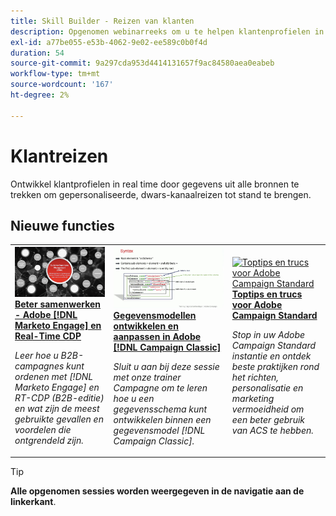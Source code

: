 ```yaml
---
title: Skill Builder - Reizen van klanten
description: Opgenomen webinarreeks om u te helpen klantenprofielen in real time ontwikkelen door gegevens uit alle bronnen te trekken om gepersonaliseerde, dwars-kanaalreizen tot stand te brengen.
exl-id: a77be055-e53b-4062-9e02-ee589c0b0f4d
duration: 54
source-git-commit: 9a297cda953d4414131657f9ac84580aea0eabeb
workflow-type: tm+mt
source-wordcount: '167'
ht-degree: 2%

---
```


# Klantreizen

Ontwikkel klantprofielen in real time door gegevens uit alle bronnen te trekken om gepersonaliseerde, dwars-kanaalreizen tot stand te brengen.

## Nieuwe functies

<table>
<tr>
  <td>
    <a href="https://experienceleague.adobe.com/docs/skill-builder-events/skill-builder/customer-journeys/2022/b2b-campaigns.html">
      <img alt="Beter samenwerken - Adobe [!DNL Marketo Engage] en Real-Time CDP" src="assets/343824.jpeg" />
    </a>
     <div>
      <a href="https://experienceleague.adobe.com/docs/skill-builder-events/skill-builder/customer-journeys/2022/b2b-campaigns.html">
        <strong>Beter samenwerken - Adobe [!DNL Marketo Engage] en Real-Time CDP</strong>
      </a>
    </div>
    <p>
    <em>Leer hoe u B2B-campagnes kunt ordenen met [!DNL Marketo Engage] en RT-CDP (B2B-editie) en wat zijn de meest gebruikte gevallen en voordelen die ontgrendeld zijn.</em>
    <p>
  </td>
  <td>
    <a href="https://experienceleague.adobe.com/docs/skill-builder-events/skill-builder/customer-journeys/2022/data-models.html">
      <img alt="Gegevensmodellen ontwikkelen en aanpassen in Adobe [!DNL Campaign Classic]" src="assets/343829.jpeg" />
    </a>
     <div>
      <a href="https://experienceleague.adobe.com/docs/skill-builder-events/skill-builder/customer-journeys/2022/data-models.html">
        <strong>Gegevensmodellen ontwikkelen en aanpassen in Adobe [!DNL Campaign Classic]</strong>
      </a>
    </div>
    <p>
    <em>Sluit u aan bij deze sessie met onze trainer Campagne om te leren hoe u een gegevensschema kunt ontwikkelen binnen een gegevensmodel [!DNL Campaign Classic].</em>
    <p>
  </td>  
  <td>
    <a href="https://experienceleague.adobe.com/docs/skill-builder-events/skill-builder/customer-journeys/2022/tips-and-tricks.html">
      <img alt="Toptips en trucs voor Adobe Campaign Standard" src="https://video.tv.adobe.com/v/343828?format=jpeg" />
    </a>
     <div>
      <a href="https://experienceleague.adobe.com/docs/skill-builder-events/skill-builder/customer-journeys/2022/tips-and-tricks.html">
        <strong>Toptips en trucs voor Adobe Campaign Standard</strong>
      </a>
    </div>
    <p>
    <em>Stop in uw Adobe Campaign Standard instantie en ontdek beste praktijken rond het richten, personalisatie en marketing vermoeidheid om een beter gebruik van ACS te hebben.</em>
    <p>
  </td>
</tr>
</table>

>[!TIP]
>
>**Alle opgenomen sessies worden weergegeven in de navigatie aan de linkerkant**.
